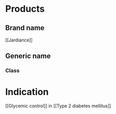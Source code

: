 # Products

## Brand name
[[Jardiance]]

## Generic name


### Class


# Indication
[[Glycemic control]] in [[Type 2 diabetes mellitus]]